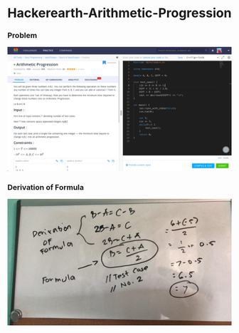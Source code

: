 # Hackerearth-Arithmetic-Progression
### Problem
![](capture.png)
### Derivation of Formula
![](vis.jpg)
